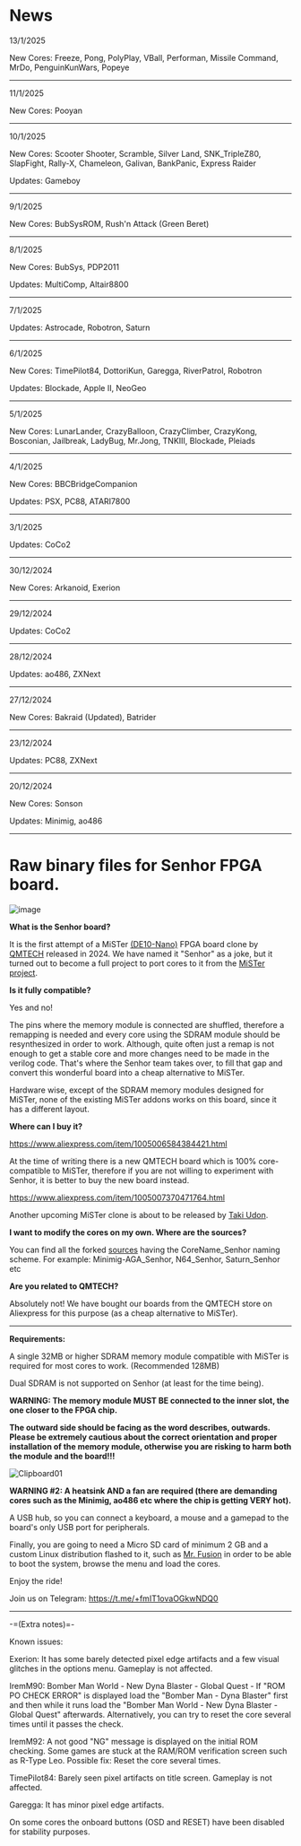 # News
13/1/2025

New Cores: Freeze, Pong, PolyPlay, VBall, Performan, Missile Command, MrDo, PenguinKunWars, Popeye

___
11/1/2025

New Cores: Pooyan

___
10/1/2025

New Cores: Scooter Shooter, Scramble, Silver Land, SNK_TripleZ80, SlapFight, Rally-X, Chameleon, Galivan, BankPanic, Express Raider

Updates: Gameboy

___
9/1/2025

New Cores: BubSysROM, Rush'n Attack (Green Beret)

___
8/1/2025

New Cores: BubSys, PDP2011

Updates: MultiComp, Altair8800

___
7/1/2025

Updates: Astrocade, Robotron, Saturn

___
6/1/2025

New Cores: TimePilot84, DottoriKun, Garegga, RiverPatrol, Robotron

Updates: Blockade, Apple II, NeoGeo

___
5/1/2025

New Cores: LunarLander, CrazyBalloon, CrazyClimber, CrazyKong, Bosconian, Jailbreak, LadyBug, Mr.Jong, TNKIII, Blockade, Pleiads

___
4/1/2025

New Cores: BBCBridgeCompanion

Updates: PSX, PC88, ATARI7800

___ 
3/1/2025

Updates: CoCo2

___
30/12/2024

New Cores: Arkanoid, Exerion

___
29/12/2024

Updates: CoCo2

___
28/12/2024

Updates: ao486, ZXNext

___
27/12/2024

New Cores: Bakraid (Updated), Batrider 

___
23/12/2024

Updates: PC88, ZXNext

___
20/12/2024

New Cores: Sonson

Updates: Minimig, ao486

___
# Raw binary files for Senhor FPGA board.
![image](https://github.com/user-attachments/assets/d68bc8fa-f05c-4b33-9088-9814994d0155)

**What is the Senhor board?**

It is the first attempt of a MiSTer [(DE10-Nano)](https://www.terasic.com.tw/cgi-bin/page/archive.pl?Language=English&No=1046) FPGA board clone by [QMTECH](https://qmtechchina.aliexpress.com/store/4486047) released in 2024.
We have named it "Senhor" as a joke, but it turned out to become a full project to port cores to it from the [MiSTer project](https://mister-devel.github.io/MkDocs_MiSTer/).

**Is it fully compatible?**

Yes and no! 

The pins where the memory module is connected are shuffled, therefore a remapping is needed and every core using the SDRAM module should be resynthesized in order to work. Although, quite often just a remap is not enough to get a stable core and more changes need to be made in the verilog code. That's where the Senhor team takes over, to fill that gap and convert this wonderful board into a cheap alternative to MiSTer. 

Hardware wise, except of the SDRAM memory modules designed for MiSTer, none of the existing MiSTer addons works on this board, since it has a different layout.

**Where can I buy it?**

https://www.aliexpress.com/item/1005006584384421.html

At the time of writing there is a new QMTECH board which is 100% core-compatible to MiSTer, therefore if you are not willing to experiment with Senhor, it is better to buy the new board instead.

https://www.aliexpress.com/item/1005007370471764.html

Another upcoming MiSTer clone is about to be released by [Taki Udon](https://twitter.com/takiudon_).

**I want to modify the cores on my own. Where are the sources?**

You can find all the forked [sources](https://github.com/turri21?tab=repositories) having the CoreName_Senhor naming scheme. For example: Minimig-AGA_Senhor, N64_Senhor, Saturn_Senhor etc

**Are you related to QMTECH?**

Absolutely not! We have bought our boards from the QMTECH store on Aliexpress for this purpose (as a cheap alternative to MiSTer).

---

**Requirements:** 

A single 32MB or higher SDRAM memory module compatible with MiSTer is required for most cores to work. (Recommended 128MB)

Dual SDRAM is not supported on Senhor (at least for the time being).

**WARNING: The memory module MUST BE connected to the inner slot, the one closer to the FPGA chip.**

**The outward side should be facing as the word describes, outwards. Please be extremely cautious about the correct orientation and proper installation of the memory module, otherwise you are risking to harm both the module and the board!!!**

![Clipboard01](https://github.com/user-attachments/assets/5d5292ab-acc2-4b75-9715-01001581ac89)

**WARNING #2: A heatsink AND a fan are required (there are demanding cores such as the Minimig, ao486 etc where the chip is getting VERY hot).**

A USB hub, so you can connect a keyboard, a mouse and a gamepad to the board's only USB port for peripherals.

Finally, you are going to need a Micro SD card of minimum 2 GB and a custom Linux distribution flashed to it, such as [Mr. Fusion](https://github.com/MiSTer-devel/mr-fusion) in order to be able to boot the system, browse the menu and load the cores.

Enjoy the ride!

Join us on Telegram: https://t.me/+fmIT1ovaOGkwNDQ0

___

-=(Extra notes)=-

Known issues:

Exerion: It has some barely detected pixel edge artifacts and a few visual glitches in the options menu. Gameplay is not affected.

IremM90: Bomber Man World - New Dyna Blaster - Global Quest - If "ROM PO CHECK ERROR" is displayed load the "Bomber Man - Dyna Blaster" first and then while it runs load the "Bomber Man World - New Dyna Blaster - Global Quest" afterwards.
Alternatively, you can try to reset the core several times until it passes the check.

IremM92: A not good "NG" message is displayed on the initial ROM checking. Some games are stuck at the RAM/ROM verification screen such as R-Type Leo. Possible fix: Reset the core several times.
         
TimePilot84: Barely seen pixel artifacts on title screen. Gameplay is not affected.

Garegga: It has minor pixel edge artifacts.

On some cores the onboard buttons (OSD and RESET) have been disabled for stability purposes.
